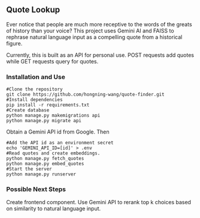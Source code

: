 ## Quote Lookup
Ever notice that people are much more receptive to the words of the greats of history than your voice? This project uses Gemini AI and FAISS to rephrase natural language input as a compelling quote from a historical figure.

Currently, this is built as an API for personal use. POST requests add quotes while GET requests query for quotes.


### Installation and Use
```shell
#Clone the repository
git clone https://github.com/hongning-wang/quote-finder.git
#Install dependencies
pip install -r requirements.txt
#Create database
python manage.py makemigrations api
python manage.py migrate api
```
Obtain a Gemini API id from Google. Then
```shell
#Add the API id as an environment secret
echo 'GEMINI_API_ID=[id]' > .env 
#Read quotes and create embeddings.
python manage.py fetch_quotes
python manage.py embed_quotes
#Start the server
python manage.py runserver
```

### Possible Next Steps
Create frontend component. Use Gemini API to rerank top k choices based on similarity to natural language input.